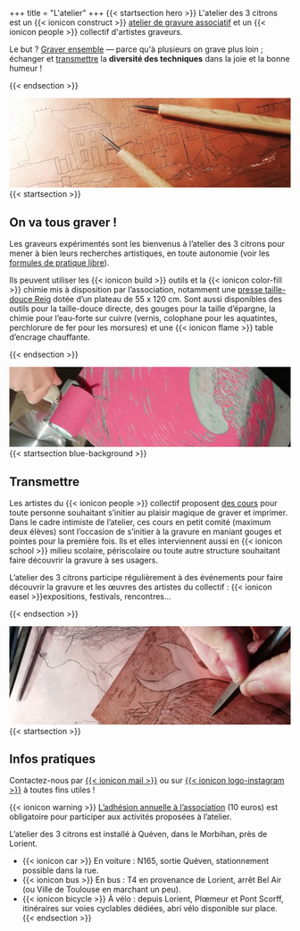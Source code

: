 +++
title = "L'atelier"
+++
{{< startsection hero >}}
L'atelier des 3 citrons est un {{< ionicon construct >}} [atelier de
gravure associatif](#infos-pratiques) et un {{< ionicon people >}} collectif d'artistes
graveurs.

Le but ? [Graver ensemble](#on-va-tous-graver) — parce qu'à plusieurs on grave plus loin ;
échanger et [transmettre](#transmettre) la **diversité des techniques** dans la joie et la
bonne humeur !

{{< endsection >}}

![](./latelier/cuivre_eauforte_pointes.jpg  "banner")
{{< startsection >}}
## On va tous graver !

Les graveurs expérimentés sont les bienvenus à l’atelier des 3 citrons
pour mener à bien leurs recherches artistiques, en toute autonomie
(voir les [formules de pratique
libre](https://www.helloasso.com/associations/l-atelier-des-3-citrons/boutiques/pratique-libre-gravure)).

Ils peuvent utiliser les {{< ionicon build >}} outils et la {{<
ionicon color-fill >}} chimie mis à disposition par l’association,
notamment une [presse taille-douce
Reig](https://reig-beaux-arts.fr/fr/catalogue-de-presses-a-gravure-et-outils-professionnels-pour-graver/54-torculo.html)
dotée d’un plateau de 55 x 120 cm. Sont aussi disponibles des outils
pour la taille-douce directe, des gouges pour la taille d’épargne, la
chimie pour l’eau-forte sur cuivre (vernis, colophane pour les
aquatintes, perchlorure de fer pour les morsures) et une {{< ionicon flame >}} table
d’encrage chauffante.

{{< endsection >}}

![](./latelier/encrage_lino3.jpg  "banner")
{{< startsection blue-background >}}
## Transmettre

 Les artistes du {{< ionicon people >}} collectif proposent [des
 cours](https://www.helloasso.com/associations/l-atelier-des-3-citrons/boutiques/ateliers-et-cours-de-gravure)
 pour toute personne souhaitant s’initier au plaisir magique de graver
 et imprimer. Dans le cadre intimiste de l’atelier, ces cours en petit
 comité (maximum deux élèves) sont l’occasion de s’initier à la
 gravure en maniant gouges et pointes pour la première fois. Ils et
 elles interviennent aussi en {{< ionicon school >}} milieu scolaire, périscolaire ou toute
 autre structure souhaitant faire découvrir la gravure à ses usagers.

L’atelier des 3 citrons participe régulièrement à des événements pour
faire découvrir la gravure et les œuvres des artistes du collectif :
{{< ionicon easel >}}expositions, festivals, rencontres...

{{< endsection >}}

![](./latelier/grattage.jpg  "banner")
{{< startsection >}}
## Infos pratiques

Contactez-nous par [{{< ionicon mail >}}](mailto:atelier@3citrons.art) ou sur
[{{< ionicon logo-instagram >}}](https://www.instagram.com/atelier_3_citrons/) à toutes
fins utiles !

{{< ionicon warning >}} [L’adhésion annuelle à
l’association](https://www.helloasso.com/associations/l-atelier-des-3-citrons/adhesions/adhesion)
(10 euros) est obligatoire pour participer aux activités proposées à
l’atelier.

L’atelier des 3 citrons est installé à Quéven, dans le Morbihan, près de Lorient.

- {{< ionicon car >}} En voiture : N165, sortie Quéven, stationnement possible dans la rue. 
- {{< ionicon bus >}} En bus : T4 en provenance de Lorient, arrêt Bel Air (ou Ville de Toulouse en marchant un peu).
- {{< ionicon bicycle >}} À vélo : depuis Lorient, Plœmeur et Pont Scorff, itinéraires sur voies cyclables dédiées, abri vélo disponible sur place.
{{< endsection >}}

